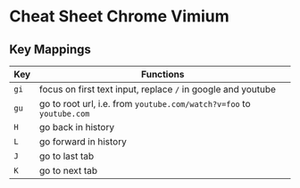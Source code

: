 # Cheat Sheet Chrome Vimium

## Key Mappings

| Key  | Functions                                                            |
| ---- | -------------------------------------------------------------------- |
| `gi` | focus on first text input, replace `/` in google and youtube         |
| `gu` | go to root url, i.e. from `youtube.com/watch?v=foo` to `youtube.com` |
| `H`  | go back in history                                                   |
| `L`  | go forward in history                                                |
| `J`  | go to last tab                                                       |
| `K`  | go to next tab                                                       |

